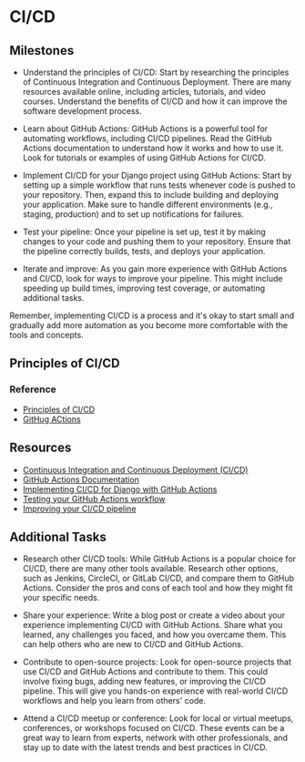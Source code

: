 # CI/CD

## Milestones

- Understand the principles of CI/CD: Start by researching the principles of Continuous Integration and Continuous Deployment. There are many resources available online, including articles, tutorials, and video courses. Understand the benefits of CI/CD and how it can improve the software development process.

- Learn about GitHub Actions: GitHub Actions is a powerful tool for automating workflows, including CI/CD pipelines. Read the GitHub Actions documentation to understand how it works and how to use it. Look for tutorials or examples of using GitHub Actions for CI/CD.

- Implement CI/CD for your Django project using GitHub Actions: Start by setting up a simple workflow that runs tests whenever code is pushed to your repository. Then, expand this to include building and deploying your application. Make sure to handle different environments (e.g., staging, production) and to set up notifications for failures.

- Test your pipeline: Once your pipeline is set up, test it by making changes to your code and pushing them to your repository. Ensure that the pipeline correctly builds, tests, and deploys your application.

- Iterate and improve: As you gain more experience with GitHub Actions and CI/CD, look for ways to improve your pipeline. This might include speeding up build times, improving test coverage, or automating additional tasks.

Remember, implementing CI/CD is a process and it's okay to start small and gradually add more automation as you become more comfortable with the tools and concepts.

## Principles of CI/CD

### Reference

- [Principles of CI/CD](03_02_principles_cicd.md)
- [GitHug ACtions](03_03_github_actions.md)

## Resources

- [Continuous Integration and Continuous Deployment (CI/CD)](https://www.atlassian.com/continuous-delivery/principles/continuous-integration-vs-delivery-vs-deployment)
- [GitHub Actions Documentation](https://docs.github.com/en/actions)
- [Implementing CI/CD for Django with GitHub Actions](https://www.youtube.com/watch?v=3R8x8MfU0G4)
- [Testing your GitHub Actions workflow](https://docs.github.com/en/actions/guides/testing-your-workflow)
- [Improving your CI/CD pipeline](https://www.atlassian.com/continuous-delivery/ci-cd-pipeline)

## Additional Tasks

- Research other CI/CD tools: While GitHub Actions is a popular choice for CI/CD, there are many other tools available. Research other options, such as Jenkins, CircleCI, or GitLab CI/CD, and compare them to GitHub Actions. Consider the pros and cons of each tool and how they might fit your specific needs.

- Share your experience: Write a blog post or create a video about your experience implementing CI/CD with GitHub Actions. Share what you learned, any challenges you faced, and how you overcame them. This can help others who are new to CI/CD and GitHub Actions.

- Contribute to open-source projects: Look for open-source projects that use CI/CD and GitHub Actions and contribute to them. This could involve fixing bugs, adding new features, or improving the CI/CD pipeline. This will give you hands-on experience with real-world CI/CD workflows and help you learn from others' code.

- Attend a CI/CD meetup or conference: Look for local or virtual meetups, conferences, or workshops focused on CI/CD. These events can be a great way to learn from experts, network with other professionals, and stay up to date with the latest trends and best practices in CI/CD.

